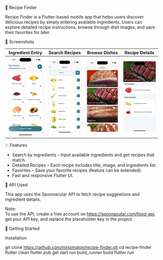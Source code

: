 🍜 Recipe Finder

Recipe Finder is a Flutter-based mobile app that helps users discover delicious recipes by simply entering available ingredients. Users can explore detailed recipe instructions, browse through dish images, and save their favorites for later.

📱 Screenshots

| Ingredient Entry | Search Recipes | Browse Dishes | Recipe Details |
|:----------------:|:--------------:|:--------------:|:---------------:|
| <img src="https://github.com/nixtomalon/Recipe-Finder/blob/master/assets/screenshots/1.png" width="185"/> | <img src="https://github.com/nixtomalon/Recipe-Finder/blob/master/assets/screenshots/2.png" width="185"/> | <img src="https://github.com/nixtomalon/Recipe-Finder/blob/master/assets/screenshots/3.png" width="185"/> | <img src="https://github.com/nixtomalon/Recipe-Finder/blob/master/assets/screenshots/4.png" width="185"/> |

✨ Features

- Search by Ingredients – Input available ingredients and get recipes that match.
- Detailed Recipes – Each recipe includes title, image, and ingredients list.
- Favorites – Save your favorite recipes (feature can be extended).
- Fast and responsive Flutter UI.

🔌 API Used

This app uses the Spoonacular API to fetch recipe suggestions and ingredient details.

Note:  
To use the API, create a free account on https://spoonacular.com/food-api, get your API key, and replace the placeholder key in the project.

🚀 Getting Started

Installation

git clone https://github.com/nixtomalon/recipe-finder.git
cd recipe-finder
flutter clean
flutter pub get
dart run build_runner build
flutter run
